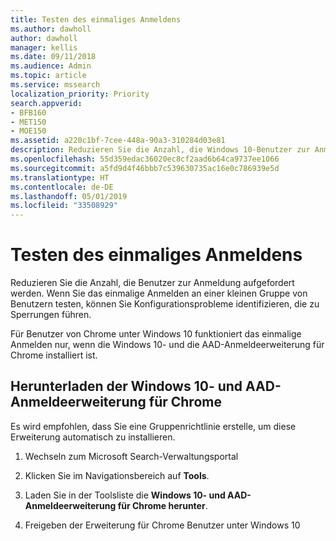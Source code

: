 ```yaml
---
title: Testen des einmaliges Anmeldens
ms.author: dawholl
author: dawholl
manager: kellis
ms.date: 09/11/2018
ms.audience: Admin
ms.topic: article
ms.service: mssearch
localization_priority: Priority
search.appverid:
- BFB160
- MET150
- MOE150
ms.assetid: a220c1bf-7cee-448a-90a3-310284d03e81
description: Reduzieren Sie die Anzahl, die Windows 10-Benutzer zur Anmeldung bei Microsoft Search und Office 365 aufgefordert werden.
ms.openlocfilehash: 55d359edac36020ec8cf2aad6b64ca9737ee1066
ms.sourcegitcommit: a5fd9d4f46bbb7c539630735ac16e0c786939e5d
ms.translationtype: HT
ms.contentlocale: de-DE
ms.lasthandoff: 05/01/2019
ms.locfileid: "33508929"
---
```

# <a name="test-single-sign-on"></a>Testen des einmaliges Anmeldens

Reduzieren Sie die Anzahl, die Benutzer zur Anmeldung aufgefordert werden. Wenn Sie das einmalige Anmelden an einer kleinen Gruppe von Benutzern testen, können Sie Konfigurationsprobleme identifizieren, die zu Sperrungen führen. 
  
Für Benutzer von Chrome unter Windows 10 funktioniert das einmalige Anmelden nur, wenn die Windows 10- und die AAD-Anmeldeerweiterung für Chrome installiert ist. 
  
## <a name="download-the-windows-10-and-aad-sign-in-extension-for-chrome"></a>Herunterladen der Windows 10- und AAD-Anmeldeerweiterung für Chrome

Es wird empfohlen, dass Sie eine Gruppenrichtlinie erstelle, um diese Erweiterung automatisch zu installieren.
  
1. Wechseln zum Microsoft Search-Verwaltungsportal
    
2. Klicken Sie im Navigationsbereich auf **Tools**.
    
3. Laden Sie in der Toolsliste die **Windows 10- und AAD-Anmeldeerweiterung für Chrome herunter**.
    
4. Freigeben der Erweiterung für Chrome Benutzer unter Windows 10

  

